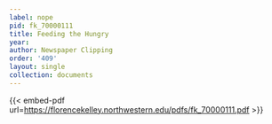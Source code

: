 ```yaml
---
label: nope
pid: fk_70000111
title: Feeding the Hungry
year:
author: Newspaper Clipping
order: '409'
layout: single
collection: documents
---
```



{{< embed-pdf url=https://florencekelley.northwestern.edu/pdfs/fk_70000111.pdf >}}